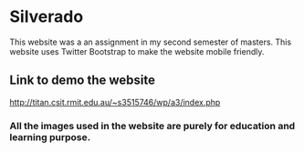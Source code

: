# Silverado

This website was a an assignment in my second semester of masters. This website uses Twitter Bootstrap to make the website mobile friendly.

## Link to demo the website
http://titan.csit.rmit.edu.au/~s3515746/wp/a3/index.php

### All the images used in the website are purely for education and learning purpose.
